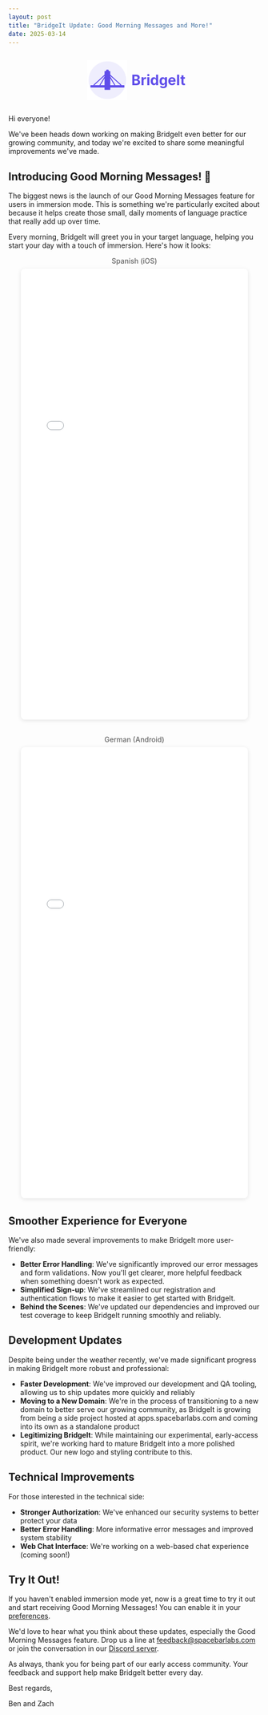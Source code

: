 ```yaml
---
layout: post
title: "BridgeIt Update: Good Morning Messages and More!"
date: 2025-03-14
---
```


<div style="text-align: center; margin: 2em 0;">
    <div style="display: flex; align-items: center; justify-content: center; margin-bottom: 1em;">
        <img src="/assets/2025-03-14/bridgeit_logo.svg" alt="BridgeIt Logo" style="width: 80px; height: 80px; margin: 0 8px;">
        <span style="font-weight: bold; color: #5F4DEA; font-size: 2em;">Bridge</span>
        <span style="font-weight: bold; color: #5F4DEA; font-size: 2em;">It</span>
    </div>
</div>

Hi everyone!

We've been heads down working on making BridgeIt even better for our growing community, and today we're excited to share some meaningful improvements we've made.

## Introducing Good Morning Messages! 🌅

The biggest news is the launch of our Good Morning Messages feature for users in immersion mode. This is something we're particularly excited about because it helps create those small, daily moments of language practice that really add up over time.

Every morning, BridgeIt will greet you in your target language, helping you start your day with a touch of immersion. Here's how it looks:

<div style="display: flex; justify-content: center;">
    <div class="demo-container" style="width: 90%; max-width: 500px; display: flex; flex-direction: column; gap: 2em;">
        <style>
            .demo-frame {
                border: none;
                height: 900px;
                background: #f5f5f5;
                border-radius: 8px;
                box-shadow: 0 2px 8px rgba(0,0,0,0.1);
                width: 100%;
            }
            .demo-label {
                text-align: center;
                margin-bottom: 0.5em;
                font-weight: 500;
                color: #666;
            }
        </style>
        <div>
            <div class="demo-label">Spanish (iOS)</div>
            <iframe src="/assets/2025-03-14/iphone.html" class="demo-frame" title="iPhone Demo - Spanish"></iframe>
        </div>
        <div>
            <div class="demo-label">German (Android)</div>
            <iframe src="/assets/2025-03-14/android.html" class="demo-frame" title="Android Demo - German"></iframe>
        </div>
    </div>
</div>

## Smoother Experience for Everyone

We've also made several improvements to make BridgeIt more user-friendly:

- **Better Error Handling**: We've significantly improved our error messages and form validations. Now you'll get clearer, more helpful feedback when something doesn't work as expected.
- **Simplified Sign-up**: We've streamlined our registration and authentication flows to make it easier to get started with BridgeIt.
- **Behind the Scenes**: We've updated our dependencies and improved our test coverage to keep BridgeIt running smoothly and reliably.

## Development Updates

Despite being under the weather recently, we've made significant progress in making BridgeIt more robust and professional:

- **Faster Development**: We've improved our development and QA tooling, allowing us to ship updates more quickly and reliably
- **Moving to a New Domain**: We're in the process of transitioning to a new domain to better serve our growing community, as BridgeIt is growing from being a side project hosted at apps.spacebarlabs.com and coming into its own as a standalone product
- **Legitimizing BridgeIt**: While maintaining our experimental, early-access spirit, we're working hard to mature BridgeIt into a more polished product.  Our new logo and styling contribute to this.

## Technical Improvements

For those interested in the technical side:

- **Stronger Authorization**: We've enhanced our security systems to better protect your data
- **Better Error Handling**: More informative error messages and improved system stability
- **Web Chat Interface**: We're working on a web-based chat experience (coming soon!)



## Try It Out!

If you haven't enabled immersion mode yet, now is a great time to try it out and start receiving Good Morning Messages! You can enable it in your [preferences](https://apps.spacebarlabs.com/preferences).

We'd love to hear what you think about these updates, especially the Good Morning Messages feature. Drop us a line at feedback@spacebarlabs.com or join the conversation in our [Discord server](https://discord.gg/drPR7dv5vS).

As always, thank you for being part of our early access community. Your feedback and support help make BridgeIt better every day.

Best regards,

Ben and Zach
